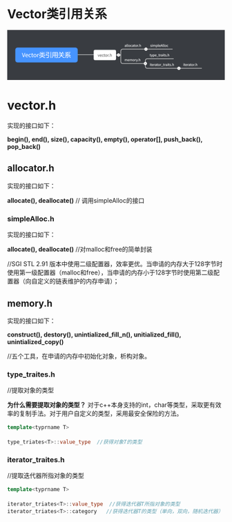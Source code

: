# Vector类引用关系

![Vector类引用关系](Vector类引用关系.png)



# vector.h

实现的接口如下：

**begin(), end(), size(), capacity(),  empty(),  operator[],  push_back(),  pop_back()** 

## allocator.h

实现的接口如下：

**allocate(), deallocate()**          // 调用simpleAlloc的接口

### simpleAlloc.h

实现的接口如下：

**allocate(), deallocate()**      //对malloc和free的简单封装

//SGI STL 2.91 版本中使用二级配置器，效率更优。当申请的内存大于128字节时使用第一级配置器（malloc和free），当申请的内存小于128字节时使用第二级配置器（向自定义的链表维护的内存申请）；

## memory.h

实现的接口如下：

**construct(), destory(), unintialized_fill_n(), unitialized_fill(), unintialized_copy()**

//五个工具，在申请的内存中初始化对象，析构对象。

### type_traites.h

//提取对象的类型

**为什么需要提取对象的类型？**
	对于c++本身支持的int，char等类型，采取更有效率的复制手法。对于用户自定义的类型，采用最安全保险的方法。 
``` c++
template<typrname T>

type_triates<T>::value_type  //获得对象T的类型
```
### iterator_traites.h

//提取迭代器所指对象的类型

``` c++
template<typrname T>

iterator_triates<T>::value_type  //获得迭代器T所指对象的类型
iterator_triates<T>::category   //获得迭代器T的类型（单向，双向，随机迭代器）
```
